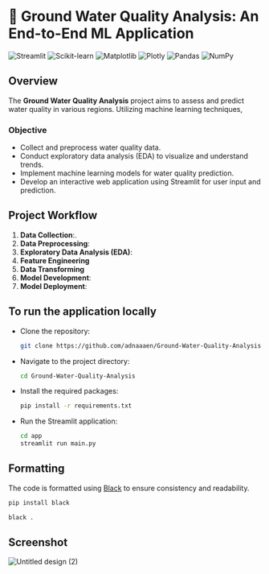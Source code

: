# 🌊 Ground Water Quality Analysis: An End-to-End ML Application
![Streamlit](https://img.shields.io/badge/Streamlit-FF4B4B?style=flat-square&logo=streamlit&logoColor=white&border-radius=10)
![Scikit-learn](https://img.shields.io/badge/scikit--learn-F7931E?style=flat-square&logo=scikit-learn&logoColor=white&border-radius=10)
![Matplotlib](https://img.shields.io/badge/Matplotlib-003B57?style=flat-square&logo=matplotlib&logoColor=white&border-radius=10)
![Plotly](https://img.shields.io/badge/Plotly-3B4B7F?style=flat-square&logo=plotly&logoColor=white&border-radius=10)
![Pandas](https://img.shields.io/badge/Pandas-150458?style=flat-square&logo=pandas&logoColor=white&border-radius=10)
![NumPy](https://img.shields.io/badge/NumPy-013243?style=flat-square&logo=numpy&logoColor=white&border-radius=10)

## Overview

The **Ground Water Quality Analysis** project aims to assess and predict water quality in various regions. Utilizing machine learning techniques,

### Objective

- Collect and preprocess water quality data.
- Conduct exploratory data analysis (EDA) to visualize and understand trends.
- Implement machine learning models for water quality prediction.
- Develop an interactive web application using Streamlit for user input and prediction.



## Project Workflow

1. **Data Collection**:.
2. **Data Preprocessing**:
3. **Exploratory Data Analysis (EDA)**:
4. **Feature Engineering**
5. **Data Transforming**
6. **Model Development**:
7. **Model Deployment**:



## To run the application locally

- Clone the repository:
   ```bash
   git clone https://github.com/adnaaaen/Ground-Water-Quality-Analysis.git
   ```
- Navigate to the project directory:
   ```bash
   cd Ground-Water-Quality-Analysis
   ```
- Install the required packages:
   ```bash
   pip install -r requirements.txt
   ```

- Run the Streamlit application:
   ```bash
   cd app
   streamlit run main.py
   ```

## Formatting

The code is formatted using [Black](https://black.readthedocs.io/en/stable/) to ensure consistency and readability.
```bash
pip install black
```
```bash
black .
```

## Screenshot


![Untitled design (2)](https://github.com/user-attachments/assets/0e942071-95db-4f42-bad2-61cc7b1f7dc5)

